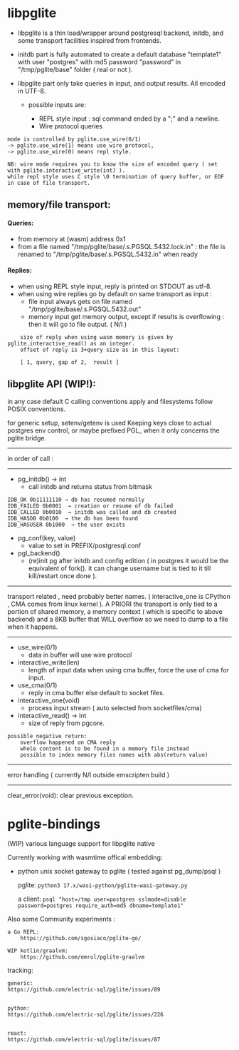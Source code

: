 # libpglite
- libpglite is a thin load/wrapper around postgresql backend, initdb, and some transport facilities inspired from frontends.
- initdb part is fully automated to create a default database "template1" with user "postgres" with md5 password "password" in "/tmp/pglite/base" folder ( real or not ).
- libpglite part only take queries in input, and output results. All encoded in UTF-8.

    - possible inputs are:

        - REPL style input : sql command ended by a ";" and a newline.
        - Wire protocol queries
```
mode is controlled by pglite.use_wire(0/1)
-> pglite.use_wire(1) means use wire protocol,
-> pglite.use_wire(0) means repl style.

NB: wire mode requires you to know the size of encoded query ( set with pglite.interactive_write(int) ).
while repl style uses C style \0 termination of query buffer, or EOF in case of file transport.
```


## memory/file transport:

#### Queries:

- from memory at (wasm) address 0x1
- from a file named  "/tmp/pglite/base/.s.PGSQL.5432.lock.in" : the file is renamed to "/tmp/pglite/base/.s.PGSQL.5432.in" when ready


#### Replies:

- when using REPL style input, reply is printed on STDOUT as utf-8.
- when using wire replies go by default on same transport as input :
    * file input always gets on file named "/tmp/pglite/base/.s.PGSQL.5432.out"
    * memory input get memory output, except if results is overflowing : then it will go to file output. ( N/I )

```
    size of reply when using wasm memory is given by  pglite.interactive_read() as an integer.
    offset of reply is 3+query size as in this layout:

    [ 1, query, gap of 2,  result ]
```




## libpglite API (WIP!):

in any case default C calling conventions apply and filesystems follow POSIX conventions.

for generic setup,  setenv/getenv is used
Keeping keys close to actual postgres env control, or maybe prefixed PGL_ when it only concerns the pglite bridge.

___
in order of call :
___

- pg_initdb() → int
    - call initdb and returns status from bitmask
```
IDB_OK 0b11111110 → db has resumed normally
IDB_FAILED 0b0001  → creation or resume of db failed
IDB_CALLED 0b0010  → initdb was called and db created
IDB_HASDB 0b0100  → the db has been found
IDB_HASUSER 0b1000  → the user exists
```
- pg_conf(key, value)
    - value to set in PREFIX/postgresql.conf
- pgl_backend()
    - (re)init pg after initdb and config edition ( in postgres it would be the equivalent of fork(). it can change username but is tied to it till kill/restart once done ).

___
transport related , need probably better names. ( interactive_one is CPython , CMA comes  from linux kernel ). A PRIORI the transport is only tied to a portion of shared memory, a memory context ( which is specific to above backend)  and a 8KB buffer that WILL overflow so we need to dump to a file when it happens.
___


- use_wire(0/1)
    - data in buffer will use wire protocol
- interactive_write(len)
    - length of input data when using cma buffer, force the use of cma for input.
- use_cma(0/1)
    - reply in cma buffer else default to socket files.
- interactive_one(void)
    - process input stream ( auto selected from socketfiles/cma)
- interactive_read() → int
    - size of reply from pgcore.

```
possible negative return:
    overflow happened on CMA reply
    whole content is to be found in a memory file instead
    possible to index memory files names with abs(return value)
```

___
error handling ( currently N/I outside emscripten build )
___

clear_error(void): clear previous exception.











# pglite-bindings
(WIP) various language support for libpglite native

Currently working with wasmtime offical embedding:

- python unix socket gateway to pglite ( tested against pg_dump/psql )

    pglite: `python3 17.x/wasi-python/pglite-wasi-gateway.py`

    a client: `psql "host=/tmp user=postgres sslmode=disable password=postgres require_auth=md5 dbname=template1"`





Also some Community experiments :

    a Go REPL:
        https://github.com/sgosiaco/pglite-go/

    WIP kotlin/graalvm:
        https://github.com/emrul/pglite-graalvm



tracking:

    generic:
    https://github.com/electric-sql/pglite/issues/89


    python:
    https://github.com/electric-sql/pglite/issues/226


    react:
    https://github.com/electric-sql/pglite/issues/87






